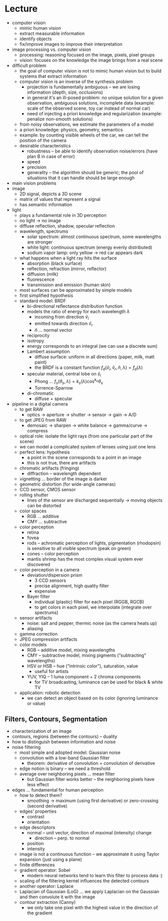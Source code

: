 # Lecture

- computer vision
	- mimic human vision
	- extract measurable information
	- identify objects
	- fix/improve images to improve their interpretation
- image processing vs. computer vision
	- processing: reasoning focused on the image, pixels, pixel groups
	- vision: focuses on the knowledge the image brings from a real scene
- difficult problem
	- the goal of computer vision is not to mimic human vision but to build systems that extract information
	- computer vision is an inverse of the synthesis problem
		- projection is fundamentally ambiguous – we are losing information (depth, size, occlusions)
		- in general it's an ill-posed problem: no unique solution for a given observation, ambiguous solutions, incomplete data (example: scale of the observed scene, toy car instead of normal car)
		- need of injecting a priori knowledge and regularization (example: penalize non-smooth solutions)
	- from noisy observations, we estimate the parameters of a model
	- a priori knowledge: physics, geometry, semantics
	- example: by counting visible wheels of the car, we can tell the position of the camera
	- desirable characteristics
		- robustness – be able to identify observation noise/errors (have plan B in case of error)
		- speed
		- precision
		- generality – the algorithm should be generic; the pool of situations that it can handle should be large enough
- main vision problems
- image
	- 2D signal, depicts a 3D scene
	- matrix of values that represent a signal
	- has semantic information
- light
	- plays a fundamental role in 3D perception
	- no light → no image
	- diffuse reflection, shadow, specular reflection
	- wavelength, spectrums
		- solar spectrum: almost continuous spectrum, some wavelengths are stronger
		- white light: continuous spectrum (energy evenly distributed)
		- sodium vapor lamp: only yellow → red car appears dark
	- what happens when a light ray hits the surface
		- absorption (black surface)
		- reflection, refraction (mirror, reflector)
		- diffusion (milk)
		- fluorescence
		- transmission and emission (human skin)
	- most surfaces can be approximated by simple models
	- first simplified hypothesis
	- standard model: BRDF
		- bi-directional reflectance distribution function
		- models the ratio of energy for each wavelength $\lambda$
			- incoming from direction $\hat v_i$
			- emitted towards direction $\hat v_r$
			- $\hat n$ … normal vector
		- reciprocity
		- isotropy
		- energy corresponds to an integral (we can use a discrete sum)
		- Lambert assumption
			- diffuse surface: uniform in all directions (paper, milk, matt paint)
			- the BRDF is a constant function $f_d(\hat v_i,\hat v_r,\hat n,\lambda)=f_d(\lambda)$
		- specular material, central lobe on $\hat s_i$
			- Phong … $f_s(\theta_s,\lambda)=k_s(\lambda)\cos ^{k_e}\theta_s$
			- Torrence-Sparrow
		- di-chromatic
			- diffuse + specular
- pipeline in a digital camera
	- to get RAW
		- optics → aperture → shutter → sensor → gain → A/D
	- to get JPEG from RAW
		- demosaic → sharpen → white balance → gamma/curve → compress
	- optical role: isolate the light rays (from one particular part of the scene)
	- we can model a complicated system of lenses using just one lens
	- perfect lens: hypothesis
		- a point in the scene corresponds to a point in an image
		- this is not true, there are artifacts
	- chromatic artifacts (fringing)
		- diffraction – wavelength dependent
	- vignetting … border of the image is darker
	- geometric distortion (for wide-angle cameras)
	- CCD sensor, CMOS sensor
	- rolling shutter
		- lines of the sensor are discharged sequentially → moving objects can be distorted
	- color spaces
		- RGB … additive
		- CMY … subtractive
	- color perception
		- retina
		- fovea
		- rods – achromatic perception of lights, pigmentation (rhodopsin) is sensitive to all visible spectrum (peak on green)
		- cones – color perception
		- mantis shrimp has the most complex visual system ever discovered
	- color perception in a camera
		- deviation/dispersion prism
			- 3 CCD sensors
			- precise alignment, high quality filter
			- expensive
		- Bayer filter
			- individual (plastic) filter for each pixel (RGGB, RGCB)
			- to get colors in each pixel, we interpolate (integrate over spectrums)
	- sensor artifacts
		- noise: salt and pepper, thermic noise (as the camera heats up)
		- aliasing
	- gamma correction
	- JPEG compression artifacts
	- color models
		- RGB – additive model, mixing wavelengths
		- CMY – subtractive model, mixing pigments (“subtracting” wavelengths)
		- HSV or HSB – hue (“intrinsic color”), saturation, value
			- useful for artists
		- YUV, YIQ – 1 luma component + 2 chroma components
			- for TV broadcasting, luminance can be used for black & white TV
	- application: robotic detection
		- we can detect an object based on its color (ignoring luminance or value)

## Filters, Contours, Segmentation

- characterization of an image
- contours, regions (between the contours) – duality
- how to distinguish between information and noise
- noise filtering
	- most simple and adopted model: Gaussian noise
	- convolution with a low-band Gaussian filter
		- theorem: derivative of convolution = convolution of derivative
	- edge notion is binary – we need a threshold
	- average over neighboring pixels … mean filter
		- but Gaussian filter works better – the neighboring pixels have less effect
- edges … fundamental for human perception
	- how to detect them?
		- smoothing → maximum (using first derivative) or zero-crossing (second derivative)
	- edges' properties
		- contrast
		- orientation
	- edge descriptors
		- normal – unit vector, direction of maximal (intensity) change
			- direction – perp. to normal
		- position
		- intensity
	- image is not a continuous function – we approximate it using Taylor expansion (just using a plane)
	- finite differences
	- gradient operator: Sobel
		- modern neural networks tend to learn this filter to process data :)
	- scaling of the filtering kernel influences the detected contours
	- another operator: Laplace
	- Laplacian of Gaussian (LoG) … we apply Laplacian on the Gaussian and then convolute it with the image
	- contour extraction (Canny)
		- we only take one pixel with the highest value in the direction of the gradient